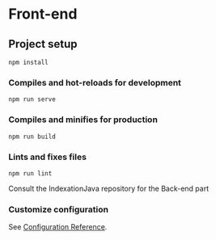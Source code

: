 # Front-end

## Project setup
```
npm install
```

### Compiles and hot-reloads for development
```
npm run serve
```

### Compiles and minifies for production
```
npm run build
```

### Lints and fixes files
```
npm run lint
```


Consult the IndexationJava repository for the Back-end part



### Customize configuration
See [Configuration Reference](https://cli.vuejs.org/config/).
